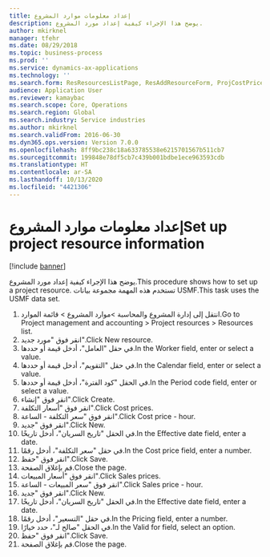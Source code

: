 ```yaml
---
title: إعداد معلومات موارد المشروع
description: يوضح هذا الإجراء كيفية إعداد مورد المشروع.
author: mkirknel
manager: tfehr
ms.date: 08/29/2018
ms.topic: business-process
ms.prod: ''
ms.service: dynamics-ax-applications
ms.technology: ''
ms.search.form: ResResourcesListPage, ResAddResourceForm, ProjCostPriceHour, ProjSalesPriceHour
audience: Application User
ms.reviewer: kamaybac
ms.search.scope: Core, Operations
ms.search.region: Global
ms.search.industry: Service industries
ms.author: mkirknel
ms.search.validFrom: 2016-06-30
ms.dyn365.ops.version: Version 7.0.0
ms.openlocfilehash: 8ff9bc238c18a633785538e6215701567b511cb7
ms.sourcegitcommit: 199848e78df5cb7c439b001bdbe1ece963593cdb
ms.translationtype: HT
ms.contentlocale: ar-SA
ms.lasthandoff: 10/13/2020
ms.locfileid: "4421306"
---
```

# <a name="set-up-project-resource-information"></a><span data-ttu-id="82e27-103">إعداد معلومات موارد المشروع</span><span class="sxs-lookup"><span data-stu-id="82e27-103">Set up project resource information</span></span>

[!include [banner](../../includes/banner.md)]

<span data-ttu-id="82e27-104">يوضح هذا الإجراء كيفية إعداد مورد المشروع.</span><span class="sxs-lookup"><span data-stu-id="82e27-104">This procedure shows how to set up a project resource.</span></span> <span data-ttu-id="82e27-105">تستخدم هذه المهمة مجموعة بيانات USMF.</span><span class="sxs-lookup"><span data-stu-id="82e27-105">This task uses the USMF data set.</span></span>

1. <span data-ttu-id="82e27-106">انتقل إلى إدارة المشروع والمحاسبة >موارد المشروع > قائمة الموارد.</span><span class="sxs-lookup"><span data-stu-id="82e27-106">Go to Project management and accounting > Project resources > Resources list.</span></span>
2. <span data-ttu-id="82e27-107">انقر فوق "مورد جديد".</span><span class="sxs-lookup"><span data-stu-id="82e27-107">Click New resource.</span></span>
3. <span data-ttu-id="82e27-108">في حقل "العامل"، أدخل قيمة أو حددها.</span><span class="sxs-lookup"><span data-stu-id="82e27-108">In the Worker field, enter or select a value.</span></span>
4. <span data-ttu-id="82e27-109">في حقل "التقويم"، أدخل قيمة أو حددها.</span><span class="sxs-lookup"><span data-stu-id="82e27-109">In the Calendar field, enter or select a value.</span></span>
5. <span data-ttu-id="82e27-110">في الحقل "كود الفترة‬"، أدخل قيمة أو حددها.</span><span class="sxs-lookup"><span data-stu-id="82e27-110">In the Period code field, enter or select a value.</span></span>
6. <span data-ttu-id="82e27-111">انقر فوق "إنشاء".</span><span class="sxs-lookup"><span data-stu-id="82e27-111">Click Create.</span></span>
7. <span data-ttu-id="82e27-112">انقر فوق "أسعار التكلفة".</span><span class="sxs-lookup"><span data-stu-id="82e27-112">Click Cost prices.</span></span>
8. <span data-ttu-id="82e27-113">انقر فوق "سعر التكلفة - الساعة".</span><span class="sxs-lookup"><span data-stu-id="82e27-113">Click Cost price - hour.</span></span>
9. <span data-ttu-id="82e27-114">انقر فوق "جديد".</span><span class="sxs-lookup"><span data-stu-id="82e27-114">Click New.</span></span>
10. <span data-ttu-id="82e27-115">في الحقل "تاريخ السريان"، أدخل تاريخًا.</span><span class="sxs-lookup"><span data-stu-id="82e27-115">In the Effective date field, enter a date.</span></span>
11. <span data-ttu-id="82e27-116">في حقل "سعر التكلفة"، أدخل رقمًا.</span><span class="sxs-lookup"><span data-stu-id="82e27-116">In the Cost price field, enter a number.</span></span>
12. <span data-ttu-id="82e27-117">انقر فوق "حفظ".</span><span class="sxs-lookup"><span data-stu-id="82e27-117">Click Save.</span></span>
13. <span data-ttu-id="82e27-118">قم بإغلاق الصفحة.</span><span class="sxs-lookup"><span data-stu-id="82e27-118">Close the page.</span></span>
14. <span data-ttu-id="82e27-119">انقر فوق "أسعار المبيعات".</span><span class="sxs-lookup"><span data-stu-id="82e27-119">Click Sales prices.</span></span>
15. <span data-ttu-id="82e27-120">انقر فوق "سعر المبيعات - الساعة".</span><span class="sxs-lookup"><span data-stu-id="82e27-120">Click Sales price - hour.</span></span>
16. <span data-ttu-id="82e27-121">انقر فوق "جديد".</span><span class="sxs-lookup"><span data-stu-id="82e27-121">Click New.</span></span>
17. <span data-ttu-id="82e27-122">في الحقل "تاريخ السريان"، أدخل تاريخًا.</span><span class="sxs-lookup"><span data-stu-id="82e27-122">In the Effective date field, enter a date.</span></span>
18. <span data-ttu-id="82e27-123">في حقل "التسعير‬"، أدخل رقمًا.</span><span class="sxs-lookup"><span data-stu-id="82e27-123">In the Pricing field, enter a number.</span></span>
19. <span data-ttu-id="82e27-124">في الحقل "صالح لـ"، حدد خيارًا.</span><span class="sxs-lookup"><span data-stu-id="82e27-124">In the Valid for field, select an option.</span></span>
20. <span data-ttu-id="82e27-125">انقر فوق "حفظ".</span><span class="sxs-lookup"><span data-stu-id="82e27-125">Click Save.</span></span>
21. <span data-ttu-id="82e27-126">قم بإغلاق الصفحة.</span><span class="sxs-lookup"><span data-stu-id="82e27-126">Close the page.</span></span>

